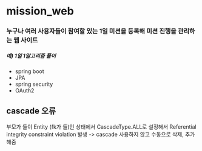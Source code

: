# mission_web

### 누구나 여러 사용자들이 참여할 있는 1일 미션을 등록해 미션 진행을 관리하는 웹 사이트

##### 예) 1일 1알고리즘 풀이


+ spring boot 
+ JPA
+ spring security
+ OAuth2 




        
## cascade 오류
부모가 둘이 Entity (fk가 둘)인 상태에서 CascadeType.ALL로 설정해서 Referential integrity constraint violation 발생
-> cascade 사용하지 않고 수동으로 삭제, 추가 해줌

